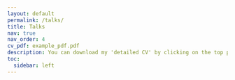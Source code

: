 ```yaml
---
layout: default
permalink: /talks/
title: Talks
nav: true
nav_order: 4
cv_pdf: example_pdf.pdf
description: You can download my 'detailed CV' by clicking on the top pdf download button.
toc:
  sidebar: left
---
```

